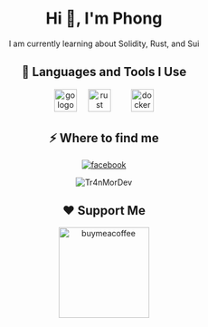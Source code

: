 <h1 align="center">Hi 👋, I'm Phong</h1>
<p align="center">I am currently learning about Solidity, Rust, and Sui</p>

<h2 align="center">🚀 Languages and Tools I Use</h2>

  <div align="center">
  <img src="https://cdn.jsdelivr.net/gh/devicons/devicon/icons/go/go-original-wordmark.svg" height="40" alt="go logo"  />
  <img width="12" />
  <img src="https://cdn.jsdelivr.net/gh/devicons/devicon/icons/rust/rust-original.svg" height="40" alt="rust logo"  />
  <img width="12" />
  
  <img width="12" />
  <img src="https://cdn.jsdelivr.net/gh/devicons/devicon/icons/docker/docker-plain-wordmark.svg" height="40" alt="docker logo"  />


</p>

<h2 align="center">⚡️ Where to find me</h2>
<p align="center">
  <a href="https://www.facebook.com/TranPhong" target="_blank">
    <img src="https://img.shields.io/badge/facebook-logo?style=for-the-badge&logo=facebook&logoColor=white&color=%230866ff" alt="facebook" />
  </a>
</p>

<p align="center">
  <img src="https://github-readme-streak-stats.herokuapp.com/?user=Tr4nMorDev&" alt="Tr4nMorDev" />
</p>

<h2 align="center">❤️ Support Me</h2>
<p align="center">
  <a href="https://www.buymeacoffee.com/Phong">
    <img src="https://cdn.buymeacoffee.com/buttons/v2/default-yellow.png" width="160" alt="buymeacoffee" />
  </a>
</p>
